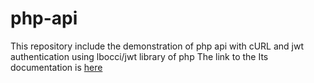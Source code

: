 # php-api
This repository include the demonstration of php api with cURL and jwt authentication using lbocci/jwt library of php
The link to the Its documentation is [here](http://Jado)
